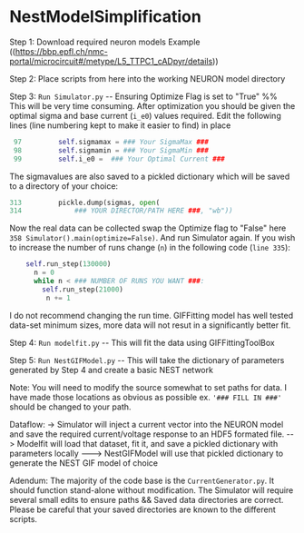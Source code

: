 # NestModelSimplification

Step 1: Download required neuron models Example ((https://bbp.epfl.ch/nmc-portal/microcircuit#/metype/L5_TTPC1_cADpyr/details))

Step 2: Place scripts from here into the working NEURON model directory

Step 3: `Run Simulator.py` -- Ensuring Optimize Flag is set to "True" %% This will be very time consuming. After optimization you should be given the optimal sigma and base current (`i_e0`) values required. Edit the following lines (line numbering kept to make it easier to find) in place 
```Python
 97         self.sigmamax = ### Your SigmaMax ###                                                   
 98         self.sigmamin = ### Your SigmaMin ###                                                  
 99         self.i_e0 =  ### Your Optimal Current ###           
```
The sigmavalues are also saved to a pickled dictionary which will be saved to a directory of your choice: 
```Python
313         pickle.dump(sigmas, open(                                               
314             ### YOUR DIRECTOR/PATH HERE ###, "wb"))
```
Now the real data can be collected swap the Optimize flag to "False" here `358 Simulator().main(optimize=False)`. And run Simulator again. If you wish to increase the number of runs change (`n`) in the following code (`line 335`): 
```Python
    self.run_step(130000)
      n = 0
      while n < ### NUMBER OF RUNS YOU WANT ###:
        self.run_step(21000)
         n += 1
 ```
I do not recommend changing the run time. GIFFitting model has well tested data-set minimum sizes, more data will not resut in a significantly better fit.

Step 4: `Run modelfit.py` -- This will fit the data using GIFFittingToolBox 

Step 5: `Run NestGIFModel.py` -- This will take the dictionary of parameters generated by Step 4 and create a basic NEST network


Note: You will need to modify the source somewhat to set paths for data. I have made those locations as obvious as possible ex. `'### FILL IN ###'` should be changed to your path. 

Dataflow: 
-> Simulator will inject a current vector into the NEURON model and save the required current/voltage response to an HDF5 formated file.
--> Modelfit will load that dataset, fit it, and save a pickled dictionary with parameters locally
---> NestGIFModel will use that pickled dictionary to generate the NEST GIF model of choice

Adendum: The majority of the code base is the `CurrentGenerator.py`. It should function stand-alone without modification. The Simulator will require several small edits to ensure paths && Saved data directories are correct. Please be careful that your saved directories are known to the different scripts. 
